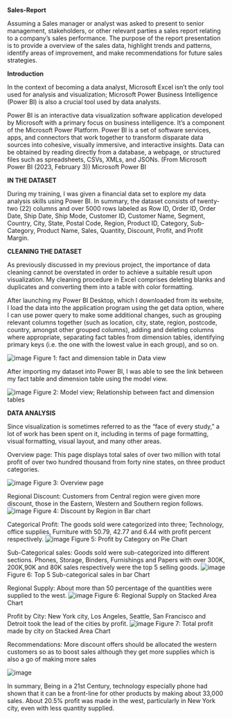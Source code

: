 **Sales-Report** 

Assuming a Sales manager or analyst was asked to present to senior management, stakeholders, or other relevant parties a sales report relating to a company’s sales performance. The purpose of the report presentation is to provide a overview of the sales data, highlight trends and patterns, identify areas of improvement, and make recommendations for future sales strategies.

**Introduction**

In the context of becoming a data analyst, Microsoft Excel isn’t the only tool used for analysis and visualization; Microsoft Power Business Intelligence (Power BI) is also a crucial tool used by data analysts.

Power BI is an interactive data visualization software application developed by Microsoft with a primary focus on business intelligence. It’s a component of the Microsoft Power Platform. Power BI is a set of software services, apps, and connectors that work together to transform disparate data sources into cohesive, visually immersive, and interactive insights. Data can be obtained by reading directly from a database, a webpage, or structured files such as spreadsheets, CSVs, XMLs, and JSONs. (From Microsoft Power BI (2023, February 3)) Microsoft Power BI

**IN THE DATASET**

During my training, I was given a financial data set to explore my data analysis skills using Power BI. In summary, the dataset consists of twenty-two (22) columns and over 5000 rows labeled as Row ID, Order ID, Order Date, Ship Date, Ship Mode, Customer ID, Customer Name, Segment, Country, City, State, Postal Code, Region, Product ID, Category, Sub-Category, Product Name, Sales, Quantity, Discount, Profit, and Profit Margin.

**CLEANING THE DATASET**

As previously discussed in my previous project, the importance of data cleaning cannot be overstated in order to achieve a suitable result upon visualization. My cleaning procedure in Excel comprises deleting blanks and duplicates and converting them into a table with color formatting.

After launching my Power BI Desktop, which I downloaded from its website, I load the data into the application program using the get data option, where I can use power query to make some additional changes, such as grouping relevant columns together (such as location, city, state, region, postcode, country, amongst other grouped columns), adding and deleting columns where appropriate, separating fact tables from dimension tables, identifying primary keys (i.e. the one with the lowest value in each group), and so on.

![image](https://user-images.githubusercontent.com/124578882/222845029-d70a9bab-98fc-4ae3-92c9-a1b7d1dc751a.png)
Figure 1: fact and dimension table in Data view

After importing my dataset into Power BI, I was able to see the link between my fact table and dimension table using the model view.

![image](https://user-images.githubusercontent.com/124578882/222846498-87ac1989-ba95-4abd-b2ee-219c4f0d0b1c.png)
Figure 2: Model view; Relationship between fact and dimension tables

**DATA ANALYSIS**

Since visualization is sometimes referred to as the “face of every study,” a lot of work has been spent on it, including in terms of page formatting, visual formatting, visual layout, and many other areas.

Overview page: This page displays total sales of over two million with total profit of over two hundred thousand from forty nine states, on three product categories.

![image](https://user-images.githubusercontent.com/124578882/222846964-31c63597-95b8-49fa-99df-611899ff78c1.png)
Figure 3: Overview page

Regional Discount: Customers from Central region were given more discount, those in the Eastern, Western and Southern region follows.
![image](https://user-images.githubusercontent.com/124578882/222847105-a6a7b3ad-9147-4666-8028-7ffe554b992e.png)
Figure 4: Discount by Region in Bar chart

Categorical Profit: The goods sold were categorized into three; Technology, office supplies, Furniture with 50.79, 42.77 and 6.44 with profit percent respectively.
![image](https://user-images.githubusercontent.com/124578882/222847182-404d2901-92e5-46c6-a493-6b28601feb22.png)
Figure 5: Profit by Category on Pie Chart

Sub-Categorical sales: Goods sold were sub-categorized into different sections. Phones, Storage, Binders, Furnishings and Papers with over 300K, 200K,90K and 80K sales respectively were the top 5 selling goods.
![image](https://user-images.githubusercontent.com/124578882/222848054-5f01dc1f-e79a-482b-98fc-aaeac90e2f12.png)
Figure 6: Top 5 Sub-categorical sales in bar Chart

Regional Supply: About more than 50 percentage of the quantities were supplied to the west.
![image](https://user-images.githubusercontent.com/124578882/222848271-ed4dcf0d-3977-44f7-bc58-7f1ba5fea0b9.png)
Figure 6: Regional Supply on Stacked Area Chart

Profit by City: New York city, Los Angeles, Seattle, San Francisco and Detroit took the lead of the cities by profit.
![image](https://user-images.githubusercontent.com/124578882/222848344-21d11f83-7a80-43a6-8235-8ae83198206b.png)
Figure 7: Total profit made by city on Stacked Area Chart

Recommendations: More discount offers should be allocated the western customers so as to boost sales although they get more supplies which is also a go of making more sales

![image](https://user-images.githubusercontent.com/124578882/222848474-c7928a33-fecf-4a30-8317-71648b04dc84.png)

In summary, Being in a 21st Century, technology especially phone had shown that it can be a front-line for other products by making about 33,000 sales. About 20.5% profit was made in the west, particularly in New York city, even with less quantity supplied.
